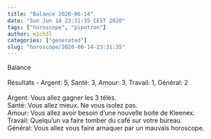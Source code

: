 ```yaml
---
title: "Balance 2020-06-14"
date: "Sun Jun 14 23:31:35 CEST 2020"
tags: ["horoscope", "pipotron"]
author: m1ch3l
categories: ["generated"]
slug: "horoscope/2020-06-14-23:31:35"
---
```


Balance<br>
<br>
Résultats - Argent: 5, Santé: 3, Amour: 3, Travail: 1, Général: 2<br>
<br>
Argent:  Vous allez gagner les 3 télés. <br>
Santé:   Vous allez mieux. Ne vous isolez pas.<br>
Amour:   Vous allez avoir besoin d’une nouvelle boite de Kleenex. <br>
Travail: Quelqu’un va faire tomber du café sur votre bureau. <br>
Général: Vous allez vous faire arnaquer par un mauvais horoscope.<br>
